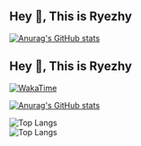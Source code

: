 ## Hey 👋, This is Ryezhy

[![Anurag's GitHub stats](https://github-readme-stats.vercel.app/api?username=Ryezhy)](https://github.com/anuraghazra/github-readme-stats)
<br>
## Hey 👋, This is Ryezhy

[![WakaTime](https://wakatime.com/badge/user/waka_0f54eaca-04e5-4b11-814a-3d8f7728a4a2.svg)](https://wakatime.com/@waka_0f54eaca-04e5-4b11-814a-3d8f7728a4a2)

[![Anurag's GitHub stats](https://github-readme-stats.vercel.app/api?username=Ryezhy)](https://github.com/anuraghazra/github-readme-stats)

![Top Langs](https://github-readme-stats.vercel.app/api/top-langs/?username=Ryezhy&layout=compact)
<br>
![Top Langs](https://github-readme-stats.vercel.app/api/top-langs/?username=Ryezhy&layout=compact)
<!--
- 🔭 I’m currently working on ...
- 🌱 I’m currently learning ...
- 👯 I’m looking to collaborate on ...
- 🤔 I’m looking for help with ...
- 💬 Ask me about ...
- 📫 How to reach me: ...
- 😄 Pronouns: ...
- ⚡ Fun fact: ...
-->
